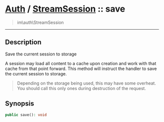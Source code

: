 # [Auth](auth.md) / [StreamSession](auth-StreamSession.md) :: save
 > im\auth\StreamSession
____

## Description
Save the current session to storage

A session may load all content to a cache upon creation
and work with that cache from that point forward.
This method will instruct the handler to save the current session
to storage.

 > Depending on the storage being used, this may have some overheat. You should call this only ones during destruction of the request.  

## Synopsis
```php
public save(): void
```
